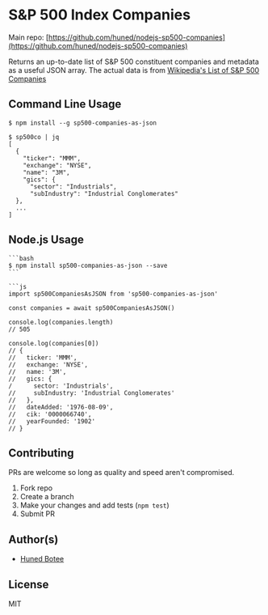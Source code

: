 # S&P 500 Index Companies

Main repo: [https://github.com/huned/nodejs-sp500-companies](https://github.com/huned/nodejs-sp500-companies)

Returns an up-to-date list of S&P 500 constituent companies and metadata as a
useful JSON array. The actual data is from [Wikipedia's List of S&P 500
Companies](https://en.wikipedia.org/wiki/List_of_S%26P_500_companies)

## Command Line Usage

    $ npm install --g sp500-companies-as-json

    $ sp500co | jq
    [
      {
        "ticker": "MMM",
        "exchange": "NYSE",
        "name": "3M",
        "gics": {
          "sector": "Industrials",
          "subIndustry": "Industrial Conglomerates"
      },
      ...
    ]

## Node.js Usage

    ```bash
    $ npm install sp500-companies-as-json --save
    ```

    ```js
    import sp500CompaniesAsJSON from 'sp500-companies-as-json'

    const companies = await sp500CompaniesAsJSON()

    console.log(companies.length)
    // 505

    console.log(companies[0])
    // {
    //   ticker: 'MMM',
    //   exchange: 'NYSE',
    //   name: '3M',
    //   gics: {
    /      sector: 'Industrials',
    //     subIndustry: 'Industrial Conglomerates'
    //   },
    //   dateAdded: '1976-08-09',
    //   cik: '0000066740',
    //   yearFounded: '1902'
    // }

## Contributing

PRs are welcome so long as quality and speed aren't compromised.

1. Fork repo
2. Create a branch
3. Make your changes and add tests (`npm test`)
4. Submit PR

## Author(s)

* [Huned Botee](huned@hunedbotee.com)

## License

MIT
